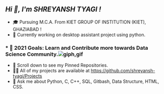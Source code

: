## *Hi 👋, I'm SHREYANSH TYAGI !*

* 🎓 Pursuing M.C.A. From KIET GROUP OF INSTITUTION (KIET), GHAZIABAD !
* 💼 Currently working on desktop assistant project using python.
 ### * 🎯 2021 Goals: Learn and Contribute more towards Data Science Community.![giph,gif](https://user-images.githubusercontent.com/71514413/119707926-54ebec80-be79-11eb-9a94-29d9b64f3c86.gif)

* 📌 Scroll down to see my Pinned Repositories.
* 👨‍💻 All of my projects are available at https://github.com/shreyansh-tyagi/Projects
* 💬 Ask me about Python, C, C++, SQL, Gitbash, Data Structure, HTML, CSS.
